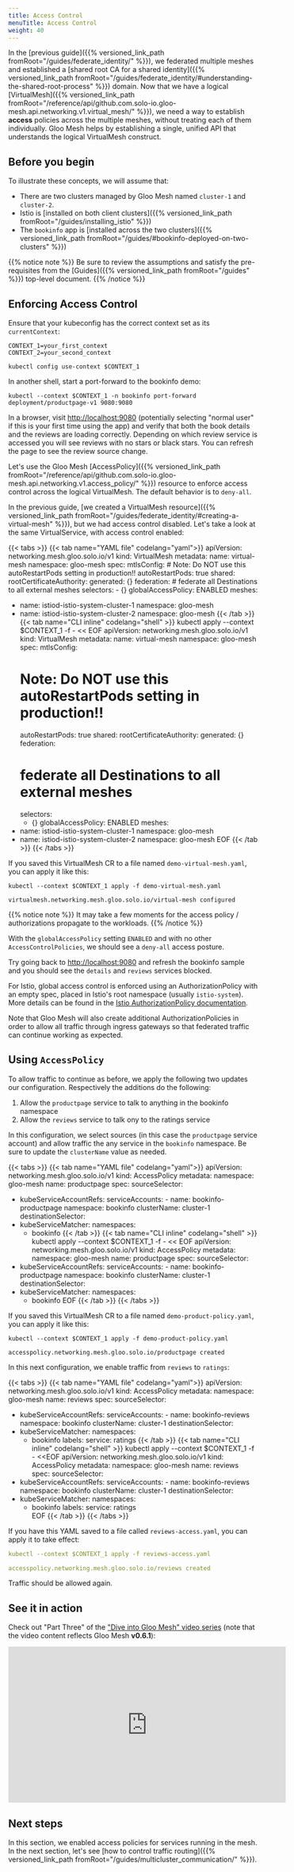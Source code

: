 ```yaml
---
title: Access Control
menuTitle: Access Control
weight: 40
---
```


In the [previous guide]({{% versioned_link_path fromRoot="/guides/federate_identity/" %}}), we federated multiple meshes and established a [shared root CA for a shared identity]({{% versioned_link_path fromRoot="/guides/federate_identity/#understanding-the-shared-root-process" %}}) domain. Now that we have a logical [VirtualMesh]({{% versioned_link_path fromRoot="/reference/api/github.com.solo-io.gloo-mesh.api.networking.v1.virtual_mesh/" %}}), we need a way to establish **access** policies across the multiple meshes, without treating each of them individually. Gloo Mesh helps by establishing a single, unified API that understands the logical VirtualMesh construct.


## Before you begin
To illustrate these concepts, we will assume that:

* There are two clusters managed by Gloo Mesh named `cluster-1` and `cluster-2`. 
* Istio is [installed on both client clusters]({{% versioned_link_path fromRoot="/guides/installing_istio" %}})
* The `bookinfo` app is [installed across the two clusters]({{% versioned_link_path fromRoot="/guides/#bookinfo-deployed-on-two-clusters" %}})


{{% notice note %}}
Be sure to review the assumptions and satisfy the pre-requisites from the [Guides]({{% versioned_link_path fromRoot="/guides" %}}) top-level document.
{{% /notice %}}


## Enforcing Access Control

Ensure that your kubeconfig has the correct context set as its `currentContext`:

```shell
CONTEXT_1=your_first_context
CONTEXT_2=your_second_context

kubectl config use-context $CONTEXT_1
```

In another shell, start a port-forward to the bookinfo demo:

```shell
kubectl --context $CONTEXT_1 -n bookinfo port-forward deployment/productpage-v1 9080:9080
```

In a browser, visit [http://localhost:9080](http://localhost:9080) (potentially selecting "normal user" if this is your first time using the app) and verify that both the book details and the reviews are loading correctly. Depending on which review service is accessed you will see reviews with no stars or black stars. You can refresh the page to see the review source change.

Let's use the Gloo Mesh [AccessPolicy]({{% versioned_link_path fromRoot="/reference/api/github.com.solo-io.gloo-mesh.api.networking.v1.access_policy/" %}}) resource to enforce access control across the logical VirtualMesh. The default behavior is to `deny-all`.

In the previous guide, [we created a VirtualMesh resource]({{% versioned_link_path fromRoot="/guides/federate_identity/#creating-a-virtual-mesh" %}}), but we had access control disabled. Let's take a look at the same VirtualService, with access control enabled:

{{< tabs >}}
{{< tab name="YAML file" codelang="yaml">}}
apiVersion: networking.mesh.gloo.solo.io/v1
kind: VirtualMesh
metadata:
  name: virtual-mesh
  namespace: gloo-mesh
spec:
  mtlsConfig:
    # Note: Do NOT use this autoRestartPods setting in production!!
    autoRestartPods: true
    shared:
      rootCertificateAuthority:
        generated: {}
  federation:
    # federate all Destinations to all external meshes
    selectors:
    - {}
  globalAccessPolicy: ENABLED
  meshes:
  - name: istiod-istio-system-cluster-1
    namespace: gloo-mesh
  - name: istiod-istio-system-cluster-2
    namespace: gloo-mesh
{{< /tab >}}
{{< tab name="CLI inline" codelang="shell" >}}
kubectl apply --context $CONTEXT_1 -f - << EOF
apiVersion: networking.mesh.gloo.solo.io/v1
kind: VirtualMesh
metadata:
  name: virtual-mesh
  namespace: gloo-mesh
spec:
  mtlsConfig:
    # Note: Do NOT use this autoRestartPods setting in production!!
    autoRestartPods: true
    shared:
      rootCertificateAuthority:
        generated: {}
  federation:
    # federate all Destinations to all external meshes
    selectors:
    - {}
  globalAccessPolicy: ENABLED
  meshes:
  - name: istiod-istio-system-cluster-1
    namespace: gloo-mesh
  - name: istiod-istio-system-cluster-2
    namespace: gloo-mesh
EOF
{{< /tab >}}
{{< /tabs >}}

If you saved this VirtualMesh CR to a file named `demo-virtual-mesh.yaml`, you can apply it like this:

```shell
kubectl --context $CONTEXT_1 apply -f demo-virtual-mesh.yaml

virtualmesh.networking.mesh.gloo.solo.io/virtual-mesh configured
```

{{% notice note %}}
It may take a few moments for the access policy / authorizations propagate to the workloads. 
{{% /notice %}}

With the `globalAccessPolicy` setting `ENABLED` and with no other `AccessControlPolicies`, we should see a `deny-all` access posture. 

Try going back to [http://localhost:9080](http://localhost:9080) and refresh the bookinfo sample and you should see the `details` and `reviews` services blocked.

For Istio, global access control is enforced using an AuthorizationPolicy with an empty spec, placed in Istio's root namespace (usually `istio-system`). More details can be found in the [Istio AuthorizationPolicy documentation](https://istio.io/latest/docs/reference/config/security/authorization-policy/#AuthorizationPolicy).

Note that Gloo Mesh will also create additional AuthorizationPolicies in order to allow all traffic through ingress gateways so that federated traffic can continue working as expected.

## Using `AccessPolicy`

To allow traffic to continue as before, we apply the following two updates our configuration. Respectively the additions do the following:

1. Allow the `productpage` service to talk to anything in the bookinfo namespace
2. Allow the `reviews` service to talk ony to the ratings service

In this configuration, we select sources (in this case the `productpage` service account) and allow traffic the any service in the `bookinfo` namespace. Be sure to update the `clusterName` value as needed.

{{< tabs >}}
{{< tab name="YAML file" codelang="yaml">}}
apiVersion: networking.mesh.gloo.solo.io/v1
kind: AccessPolicy
metadata:
  namespace: gloo-mesh
  name: productpage
spec:
  sourceSelector:
  - kubeServiceAccountRefs:
      serviceAccounts:
        - name: bookinfo-productpage
          namespace: bookinfo
          clusterName: cluster-1
  destinationSelector:
  - kubeServiceMatcher:
      namespaces:
      - bookinfo
{{< /tab >}}
{{< tab name="CLI inline" codelang="shell" >}}
kubectl apply --context $CONTEXT_1 -f - << EOF
apiVersion: networking.mesh.gloo.solo.io/v1
kind: AccessPolicy
metadata:
  namespace: gloo-mesh
  name: productpage
spec:
  sourceSelector:
  - kubeServiceAccountRefs:
      serviceAccounts:
        - name: bookinfo-productpage
          namespace: bookinfo
          clusterName: cluster-1
  destinationSelector:
  - kubeServiceMatcher:
      namespaces:
      - bookinfo
EOF
{{< /tab >}}
{{< /tabs >}}

If you saved this VirtualMesh CR to a file named `demo-product-policy.yaml`, you can apply it like this:

```shell
kubectl --context $CONTEXT_1 apply -f demo-product-policy.yaml

accesspolicy.networking.mesh.gloo.solo.io/productpage created
```

In this next configuration, we enable traffic from `reviews` to `ratings`:

{{< tabs >}}
{{< tab name="YAML file" codelang="yaml">}}
apiVersion: networking.mesh.gloo.solo.io/v1
kind: AccessPolicy
metadata:
  namespace: gloo-mesh
  name: reviews
spec:
  sourceSelector:
  - kubeServiceAccountRefs:
      serviceAccounts:
        - name: bookinfo-reviews
          namespace: bookinfo
          clusterName: cluster-1
  destinationSelector:
  - kubeServiceMatcher:
      namespaces:
      - bookinfo
      labels:
        service: ratings
{{< /tab >}}
{{< tab name="CLI inline" codelang="shell" >}}
kubectl apply --context $CONTEXT_1 -f - <<EOF
apiVersion: networking.mesh.gloo.solo.io/v1
kind: AccessPolicy
metadata:
  namespace: gloo-mesh
  name: reviews
spec:
  sourceSelector:
  - kubeServiceAccountRefs:
      serviceAccounts:
        - name: bookinfo-reviews
          namespace: bookinfo
          clusterName: cluster-1
  destinationSelector:
  - kubeServiceMatcher:
      namespaces:
      - bookinfo
      labels:
        service: ratings    
EOF
{{< /tab >}}
{{< /tabs >}}

If you have this YAML saved to a file called `reviews-access.yaml`, you can apply it to take effect:

```yaml
kubectl --context $CONTEXT_1 apply -f reviews-access.yaml

accesspolicy.networking.mesh.gloo.solo.io/reviews created
```

Traffic should be allowed again.

## See it in action

Check out "Part Three" of the ["Dive into Gloo Mesh" video series](https://www.youtube.com/watch?v=4sWikVELr5M&list=PLBOtlFtGznBjr4E9xYHH9eVyiOwnk1ciK)
(note that the video content reflects Gloo Mesh <b>v0.6.1</b>):

<iframe width="560" height="315" src="https://www.youtube.com/embed/cG1VCx9G408" frameborder="0" allow="accelerometer; autoplay; encrypted-media; gyroscope; picture-in-picture" allowfullscreen></iframe>

## Next steps

In this section, we enabled access policies for services running in the mesh. In the next section, let's see [how to control traffic routing]({{% versioned_link_path fromRoot="/guides/multicluster_communication/" %}}). 

